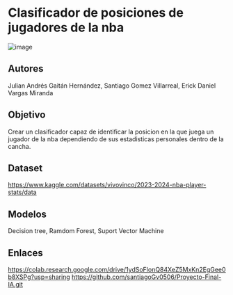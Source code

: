 # Clasificador de posiciones de jugadores de la nba

![image](https://github.com/santiagoGv0506/Proyecto-Final-IA/assets/129707742/b2e2683e-915f-48dd-b241-e20bb746d9c5)

## Autores
Julian Andrés Gaitán Hernández, Santiago Gomez Villarreal, Erick Daniel Vargas Miranda

## Objetivo
Crear un clasificador capaz de identificar la posicion en la que juega un jugador de la nba dependiendo de sus estadisticas personales dentro de la cancha.

## Dataset
https://www.kaggle.com/datasets/vivovinco/2023-2024-nba-player-stats/data

## Modelos
Decision tree, Ramdom Forest, Suport Vector Machine

## Enlaces
https://colab.research.google.com/drive/1ydSoFlonQ84XeZ5MxKn2EgGee0b8XSPg?usp=sharing
https://github.com/santiagoGv0506/Proyecto-Final-IA.git
